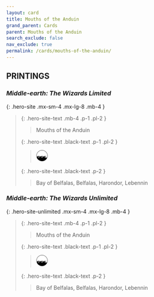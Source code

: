 ```yaml
---
layout: card
title: Mouths of the Anduin
grand_parent: Cards
parent: Mouths of the Anduin
search_exclude: false
nav_exclude: true
permalink: /cards/mouths-of-the-anduin/
---
```


## PRINTINGS


### _Middle-earth: The Wizards Limited_

{: .hero-site .mx-sm-4 .mx-lg-8 .mb-4 }
> {: .hero-site-text .mb-4 .p-1 .pl-2 }
> > <div class="character-card-name">Mouths of the Anduin</div>
>
> {: .hero-site-text .black-text .p-1 .pl-2 }
> > ![](/assets/images/coastalsea.svg)
>
> {: .hero-site-text .black-text .p-2 }
> > Bay of Belfalas, Belfalas, Harondor, Lebennin 
> 

### _Middle-earth: The Wizards Unlimited_

{: .hero-site-unlimited .mx-sm-4 .mx-lg-8 .mb-4 }
> {: .hero-site-text .mb-4 .p-1 .pl-2 }
> > <div class="character-card-name">Mouths of the Anduin</div>
>
> {: .hero-site-text .black-text .p-1 .pl-2 }
> > ![](/assets/images/coastalsea.svg)
>
> {: .hero-site-text .black-text .p-2 }
> > Bay of Belfalas, Belfalas, Harondor, Lebennin 
> 
